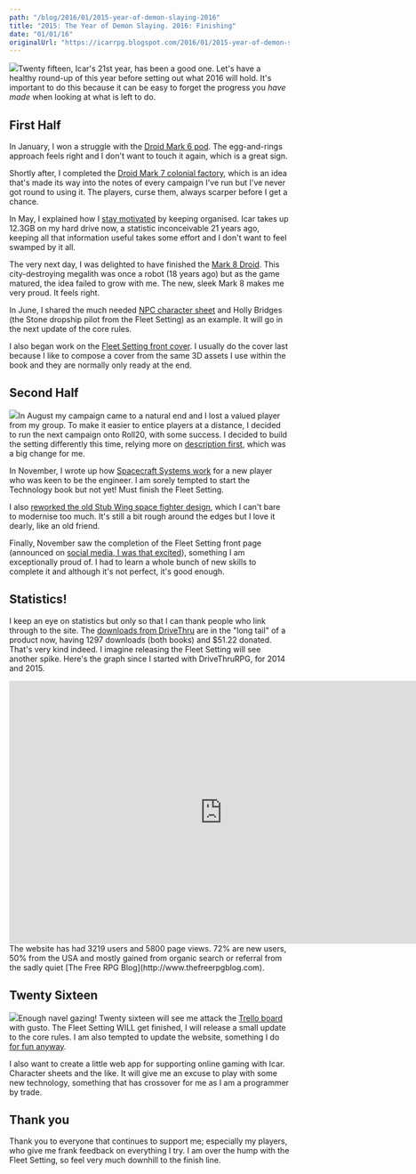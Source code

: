 ```yaml
---
path: "/blog/2016/01/2015-year-of-demon-slaying-2016"
title: "2015: The Year of Demon Slaying. 2016: Finishing"
date: "01/01/16"
originalUrl: "https://icarrpg.blogspot.com/2016/01/2015-year-of-demon-slaying-2016.html"
---
```

![](http://2.bp.blogspot.com/-q_mREFd3Uzo/VoaDJefXzRI/AAAAAAACD30/5G2GthXOFtw/s1600/2015%2Breview%2Bmk8.JPG)Twenty fifteen, Icar's 21st year, has been a good one. Let's have a healthy round-up of this year before setting out what 2016 will hold. It's important to do this because it can be easy to forget the progress you *have made* when looking at what is left to do.  

## First Half

In January, I won a struggle with the [Droid Mark 6 pod](http://icarrpg.blogspot.co.uk/2015/01/droid-mk-6-pod-complete.html). The egg-and-rings approach feels right and I don't want to touch it again, which is a great sign.   

Shortly after, I completed the [Droid Mark 7 colonial factory](http://icarrpg.blogspot.co.uk/2015/01/droid-mk7-colonial-factory-turned.html), which is an idea that's made its way into the notes of every campaign I've run but I've never got round to using it. The players, curse them, always scarper before I get a chance.  

In May, I explained how I [stay motivated](http://icarrpg.blogspot.co.uk/2015/05/fleet-setting-progress-report-and-how-i.html) by keeping organised. Icar takes up 12.3GB on my hard drive now, a statistic inconceivable 21 years ago, keeping all that information useful takes some effort and I don't want to feel swamped by it all.  

The very next day, I was delighted to have finished the [Mark 8 Droid](http://icarrpg.blogspot.co.uk/2015/05/quite-unexpected-surprise-droid-mk8.html). This city-destroying megalith was once a robot (18 years ago) but as the game matured, the idea failed to grow with me. The new, sleek Mark 8 makes me very proud. It feels right.  

In June, I shared the much needed [NPC character sheet](http://icarrpg.blogspot.co.uk/2015/06/new-download-npc-character-sheet.html) and Holly Bridges (the Stone dropship pilot from the Fleet Setting) as an example. It will go in the next update of the core rules.  

I also began work on the [Fleet Setting front cover](http://icarrpg.blogspot.co.uk/2015/06/work-in-progress-fleet-setting-front.html). I usually do the cover last because I like to compose a cover from the same 3D assets I use within the book and they are normally only ready at the end.  

## Second Half

![](http://2.bp.blogspot.com/-Dy464Dk-IBI/VoaDKnL8IlI/AAAAAAACD38/HDCHFr4nKPY/s1600/2015-review-fleet-setting.jpg)In August my campaign came to a natural end and I lost a valued player from my group. To make it easier to entice players at a distance, I decided to run the next campaign onto Roll20, with some success. I decided to build the setting differently this time, relying more on [description first](http://icarrpg.blogspot.co.uk/2015/08/text-first-new-way-to-fill-in-campaign.html), which was a big change for me.  

In November, I wrote up how [Spacecraft Systems work](http://icarrpg.blogspot.co.uk/2015/11/spacecraft-systems.html) for a new player who was keen to be the engineer. I am sorely tempted to start the Technology book but not yet! Must finish the Fleet Setting.  

I also [reworked the old Stub Wing space fighter design](http://icarrpg.blogspot.co.uk/2015/11/the-fleet-stub-wing-i-first-drew-it-at.html), which I can't bare to modernise too much. It's still a bit rough around the edges but I love it dearly, like an old friend.  

Finally, November saw the completion of the Fleet Setting front page (announced on [social media, I was that excited](https://www.facebook.com/icarrpg)), something I am exceptionally proud of. I had to learn a whole bunch of new skills to complete it and although it's not perfect, it's good enough.  

## Statistics!

I keep an eye on statistics but only so that I can thank people who link through to the site. The [downloads from DriveThru](http://www.drivethrurpg.com/browse.php?manufacturers_id=7130) are in the "long tail" of a product now, having 1297 downloads (both books) and $51.22 donated. That's very kind indeed. I imagine releasing the Fleet Setting will see another spike. Here's the graph since I started with DriveThruRPG, for 2014 and 2015.  

<iframe width="766" height="473" seamless="" frameborder="0" scrolling="no" src="https://docs.google.com/spreadsheets/d/1pGq0PNMEFhC98VBFGhbgBfubFvCJXzpTecY_0RYQnvs/pubchart?oid=1381679484&format=interactive"></iframe>  
The website has had 3219 users and 5800 page views. 72% are new users, 50% from the USA and mostly gained from organic search or referral from the sadly quiet [The Free RPG Blog](http://www.thefreerpgblog.com). 

## Twenty Sixteen

![](http://3.bp.blogspot.com/-Q7ElsNsvS40/VoaDKrtAaEI/AAAAAAACD4A/gSwb9822Lwk/s1600/2015-review-trello.jpg)Enough navel gazing! Twenty sixteen will see me attack the [Trello board](https://trello.com/b/46BJhlX1/icar-the-sci-fi-rpg-www-icar-co-uk) with gusto. The Fleet Setting WILL get finished, I will release a small update to the core rules. I am also tempted to update the website, something I do [for fun anyway](http://www.icar.co.uk/archive/pagehistory.php).  

I also want to create a little web app for supporting online gaming with Icar. Character sheets and the like. It will give me an excuse to play with some new technology, something that has crossover for me as I am a programmer by trade.  

## Thank you

Thank you to everyone that continues to support me; especially my players, who give me frank feedback on everything I try. I am over the hump with the Fleet Setting, so feel very much downhill to the finish line.